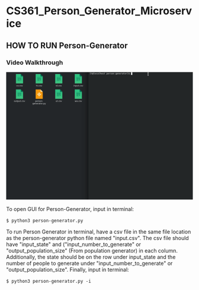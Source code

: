 # CS361_Person_Generator_Microservice

## HOW TO RUN Person-Generator

### Video Walkthrough

![](person-generator-sprint3.gif)

To open GUI for Person-Generator, input in terminal:
  
    $ python3 person-generator.py
  

To run Person Generator in terminal, have a csv file in the same file location as the person-generator python file named "input.csv".
The csv file should have "input_state" and ("input_number_to_generate" or "output_population_size" (From population generator) in each column. 
Additionally, the state should be on the row under input_state and the number of people to generate under "input_number_to_generate" or "output_population_size". 
Finally, input in terminal:

    $ python3 person-generator.py -i
